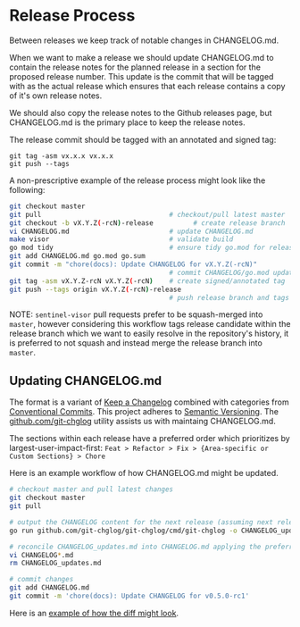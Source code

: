 # Release Process

Between releases we keep track of notable changes in CHANGELOG.md.

When we want to make a release we should update CHANGELOG.md to contain the release notes for the planned release in a section for
the proposed release number. This update is the commit that will be tagged with as the actual release which ensures that each release
contains a copy of it's own release notes. 

We should also copy the release notes to the Github releases page, but CHANGELOG.md is the primary place to keep the release notes. 

The release commit should be tagged with an annotated and signed tag:

    git tag -asm vx.x.x vx.x.x
    git push --tags

A non-prescriptive example of the release process might look like the following:

```sh
git checkout master
git pull                                # checkout/pull latest master
git checkout -b vX.Y.Z(-rcN)-release          # create release branch
vi CHANGELOG.md                         # update CHANGELOG.md
make visor                              # validate build
go mod tidy                             # ensure tidy go.mod for release
git add CHANGELOG.md go.mod go.sum
git commit -m "chore(docs): Update CHANGELOG for vX.Y.Z(-rcN)"
                                        # commit CHANGELOG/go.mod updates
git tag -asm vX.Y.Z-rcN vX.Y.Z(-rcN)    # create signed/annotated tag
git push --tags origin vX.Y.Z(-rcN)-release
                                        # push release branch and tags
```

NOTE: `sentinel-visor` pull requests prefer to be squash-merged into `master`, however considering this workflow tags release candidate within the release branch which we want to easily resolve in the repository's history, it is preferred to not squash and instead merge the release branch into `master`.


## Updating CHANGELOG.md

The format is a variant of [Keep a Changelog](https://keepachangelog.com/en/1.0.0/) combined with categories from [Conventional Commits](https://www.conventionalcommits.org/en/v1.0.0/). This project adheres to [Semantic Versioning](https://semver.org/spec/v2.0.0.html). The [github.com/git-chglog](https://github.com/git-chglog/git-chglog) utility assists us with maintaing CHANGELOG.md.

The sections within each release have a preferred order which prioritizes by largest-user-impact-first: `Feat > Refactor > Fix > {Area-specific or Custom Sections} > Chore`

Here is an example workflow of how CHANGELOG.md might be updated.

```sh
# checkout master and pull latest changes
git checkout master
git pull

# output the CHANGELOG content for the next release (assuming next release is v0.5.0-rc1)
go run github.com/git-chglog/git-chglog/cmd/git-chglog -o CHANGELOG_updates.md --next-tag v0.5.0-rc1

# reconcile CHANGELOG_updates.md into CHANGELOG.md applying the preferred section order
vi CHANGELOG*.md
rm CHANGELOG_updates.md

# commit changes
git add CHANGELOG.md
git commit -m 'chore(docs): Update CHANGELOG for v0.5.0-rc1'
```

Here is an [example of how the diff might look](https://github.com/filecoin-project/sentinel-visor/pull/326/commits/9536df9e39991a3b78013d1d1b36fef94562556d).

